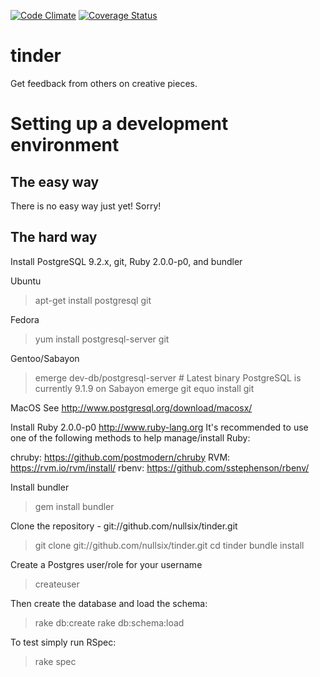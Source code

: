 [![Code Climate](https://codeclimate.com/github/nullsix/tinder.png)](https://codeclimate.com/github/nullsix/tinder)
[![Coverage Status](https://coveralls.io/repos/nullsix/tinder/badge.png?branch=add-coveralls)](https://coveralls.io/r/nullsix/tinder?branch=add-coveralls)

tinder
======

Get feedback from others on creative pieces.

Setting up a development environment
====================================

The easy way
------------
There is no easy way just yet! Sorry!

The hard way
------------

Install PostgreSQL 9.2.x, git, Ruby 2.0.0-p0, and bundler

Ubuntu
> apt-get install postgresql git

Fedora
> yum install postgresql-server git

Gentoo/Sabayon
> emerge dev-db/postgresql-server  # Latest binary PostgreSQL is currently 9.1.9 on Sabayon
> emerge git
> equo install git

MacOS
See http://www.postgresql.org/download/macosx/

Install Ruby 2.0.0-p0 http://www.ruby-lang.org
It's recommended to use one of the following methods to help manage/install Ruby:

chruby: https://github.com/postmodern/chruby
RVM: https://rvm.io/rvm/install/
rbenv: https://github.com/sstephenson/rbenv/

Install bundler
> gem install bundler

Clone the repository - git://github.com/nullsix/tinder.git
> git clone git://github.com/nullsix/tinder.git
> cd tinder
> bundle install

Create a Postgres user/role for your username
> createuser

Then create the database and load the schema:
> rake db:create
> rake db:schema:load

To test simply run RSpec:
> rake spec

